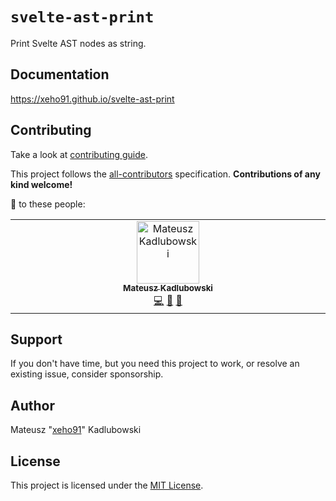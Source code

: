 # `svelte-ast-print`

Print Svelte AST nodes as string.

## Documentation

<https://xeho91.github.io/svelte-ast-print>

## Contributing

Take a look at [contributing guide](./.github/CONTRIBUTING.md).

This project follows the [all-contributors](https://github.com/all-contributors/all-contributors) specification.
**Contributions of any kind welcome!**

💌 to these people:

<!-- ALL-CONTRIBUTORS-LIST:START - Do not remove or modify this section -->
<!-- prettier-ignore-start -->
<!-- markdownlint-disable -->
<table>
  <tbody>
    <tr>
      <td align="center" valign="top" width="14.28%"><a href="https://github.com/xeho91"><img src="https://avatars.githubusercontent.com/u/18627568?v=4?s=100" width="100px;" alt="Mateusz Kadlubowski"/><br /><sub><b>Mateusz Kadlubowski</b></sub></a><br /><a href="https://github.com/xeho91/svelte-ast-print/commits?author=xeho91" title="Code">💻</a> <a href="#maintenance-xeho91" title="Maintenance">🚧</a> <a href="https://github.com/xeho91/svelte-ast-print/commits?author=xeho91" title="Documentation">📖</a></td>
    </tr>
  </tbody>
</table>

<!-- markdownlint-restore -->
<!-- prettier-ignore-end -->

<!-- ALL-CONTRIBUTORS-LIST:END -->

## Support

If you don't have time, but you need this project to work, or resolve an existing issue, consider sponsorship.

## Author

Mateusz "[xeho91](https://github.com/xeho91)" Kadlubowski

## License

This project is licensed under the [MIT License](./LICENSE.md).
